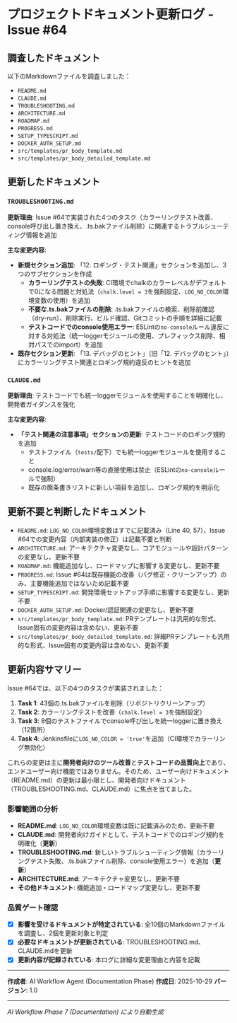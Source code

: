 # プロジェクトドキュメント更新ログ - Issue #64

## 調査したドキュメント

以下のMarkdownファイルを調査しました：

- `README.md`
- `CLAUDE.md`
- `TROUBLESHOOTING.md`
- `ARCHITECTURE.md`
- `ROADMAP.md`
- `PROGRESS.md`
- `SETUP_TYPESCRIPT.md`
- `DOCKER_AUTH_SETUP.md`
- `src/templates/pr_body_template.md`
- `src/templates/pr_body_detailed_template.md`

## 更新したドキュメント

### `TROUBLESHOOTING.md`
**更新理由**: Issue #64で実装された4つのタスク（カラーリングテスト改善、console呼び出し置き換え、.ts.bakファイル削除）に関連するトラブルシューティング情報を追加

**主な変更内容**:
- **新規セクション追加**: 「12. ロギング・テスト関連」セクションを追加し、3つのサブセクションを作成
  - **カラーリングテストの失敗**: CI環境でchalkのカラーレベルがデフォルトで0になる問題と対処法（`chalk.level = 3`を強制設定、`LOG_NO_COLOR`環境変数の使用）を追加
  - **不要な.ts.bakファイルの削除**: .ts.bakファイルの検索、削除前確認（dry-run）、削除実行、ビルド確認、Gitコミットの手順を詳細に記載
  - **テストコードでのconsole使用エラー**: ESLintの`no-console`ルール違反に対する対処法（統一loggerモジュールの使用、プレフィックス削除、相対パスでのimport）を追加
- **既存セクション更新**: 「13. デバッグのヒント」（旧「12. デバッグのヒント」）にカラーリングテスト関連とロギング規約違反のヒントを追加

### `CLAUDE.md`
**更新理由**: テストコードでも統一loggerモジュールを使用することを明確化し、開発者ガイダンスを強化

**主な変更内容**:
- **「テスト関連の注意事項」セクションの更新**: テストコードのロギング規約を追加
  - テストファイル（`tests/`配下）でも統一loggerモジュールを使用すること
  - console.log/error/warn等の直接使用は禁止（ESLintの`no-console`ルールで強制）
  - 既存の箇条書きリストに新しい項目を追加し、ロギング規約を明示化

## 更新不要と判断したドキュメント

- `README.md`: `LOG_NO_COLOR`環境変数はすでに記載済み（Line 40, 57）、Issue #64での変更内容（内部実装の修正）は記載不要と判断
- `ARCHITECTURE.md`: アーキテクチャ変更なし、コアモジュールや設計パターンの変更なし、更新不要
- `ROADMAP.md`: 機能追加なし、ロードマップに影響する変更なし、更新不要
- `PROGRESS.md`: Issue #64は既存機能の改善（バグ修正・クリーンアップ）のみ、主要機能追加ではないため記載不要
- `SETUP_TYPESCRIPT.md`: 開発環境セットアップ手順に影響する変更なし、更新不要
- `DOCKER_AUTH_SETUP.md`: Docker/認証関連の変更なし、更新不要
- `src/templates/pr_body_template.md`: PRテンプレートは汎用的な形式、Issue固有の変更内容は含めない、更新不要
- `src/templates/pr_body_detailed_template.md`: 詳細PRテンプレートも汎用的な形式、Issue固有の変更内容は含めない、更新不要

## 更新内容サマリー

Issue #64では、以下の4つのタスクが実装されました：

1. **Task 1**: 43個の.ts.bakファイルを削除（リポジトリクリーンアップ）
2. **Task 2**: カラーリングテストを改善（`chalk.level = 3`を強制設定）
3. **Task 3**: 8個のテストファイルでconsole呼び出しを統一loggerに置き換え（12箇所）
4. **Task 4**: Jenkinsfileに`LOG_NO_COLOR = 'true'`を追加（CI環境でカラーリング無効化）

これらの変更は主に**開発者向けのツール改善**と**テストコードの品質向上**であり、エンドユーザー向け機能ではありません。そのため、ユーザー向けドキュメント（README.md）の更新は最小限とし、開発者向けドキュメント（TROUBLESHOOTING.md、CLAUDE.md）に焦点を当てました。

### 影響範囲の分析

- **README.md**: `LOG_NO_COLOR`環境変数は既に記載済みのため、更新不要
- **CLAUDE.md**: 開発者向けガイドとして、テストコードでのロギング規約を明確化（**更新**）
- **TROUBLESHOOTING.md**: 新しいトラブルシューティング情報（カラーリングテスト失敗、.ts.bakファイル削除、console使用エラー）を追加（**更新**）
- **ARCHITECTURE.md**: アーキテクチャ変更なし、更新不要
- **その他ドキュメント**: 機能追加・ロードマップ変更なし、更新不要

### 品質ゲート確認

- [x] **影響を受けるドキュメントが特定されている**: 全10個のMarkdownファイルを調査し、2個を更新対象と判定
- [x] **必要なドキュメントが更新されている**: TROUBLESHOOTING.md、CLAUDE.mdを更新
- [x] **更新内容が記録されている**: 本ログに詳細な変更理由と内容を記載

---

**作成者**: AI Workflow Agent (Documentation Phase)
**作成日**: 2025-10-29
**バージョン**: 1.0

---

*AI Workflow Phase 7 (Documentation) により自動生成*
